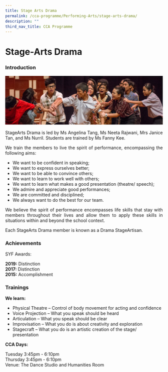 ```yaml
---
title: Stage Arts Drama
permalink: /cca-programme/Performing-Arts/stage-arts-drama/
description: ""
third_nav_title: CCA Programme
---
```


# Stage-Arts Drama

### Introduction

![](/images/Student%20Development%20Programme/CCA%20Programme/Performing%20Arts/arts_drama.jpg)

<p style="text-align: justify;">StageArts Drama is led by Ms Angelina Tang, Ms Neeta Rajwani, Mrs Janice Tan, and Ms Nurril. Students are trained by Ms Fanny Kee.</p>
<p style="text-align: justify;">We train the members to live the spirit of performance, encompassing the following aims:</p>

*   We want to be confident in speaking; 
*   We want to express ourselves better; 
*   We want to be able to convince others;
*   We want to learn to work well with others;
*   We want to learn what makes a good presentation (theatre/ speech);
*   We admire and appreciate good performances;
*   We are committed and disciplined;
*   We always want to do the best for our team.

<p style="text-align: justify;">We believe the spirit of performance encompasses life skills that stay with members throughout their lives and allow them to apply these skills in situations within and beyond the school context.</p>

<p style="text-align: justify;">Each StageArts Drama member is known as a Drama StageArtisan.</p>

### Achievements


SYF Awards:

**2019:** Distinction  
**2017:** Distinction  
**2015:** Accomplishment

### Trainings

**We learn:**

*   Physical Theatre – Control of body movement for acting and confidence
*   Voice Projection – What you speak should be heard
*   Articulation – What you speak should be clear
*   Improvisation – What you do is about creativity and exploration
*   Stagecraft – What you do is an artistic creation of the stage/ presentation

**CCA Days:**

Tuesday 3:45pm - 6:10pm  
Thursday 3:45pm - 6:10pm  
Venue: The Dance Studio and Humanities Room